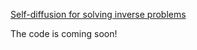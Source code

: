 [Self-diffusion for solving inverse problems](https://neurips.cc/virtual/2025/poster/119840)

The code is coming soon!
